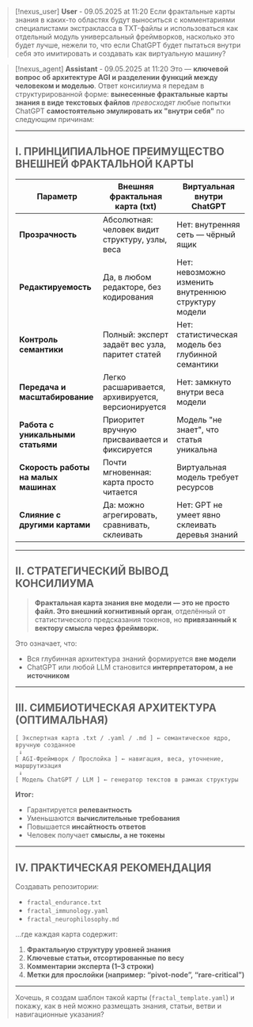 >[!nexus_user] **User** - 09.05.2025 at 11:20
> Если фрактальные карты знания в каких-то областях будут выноситься с комментариями специалистами экстракласса в TXT-файлы и использоваться как отдельный модуль универсальный фреймворков, насколько это будет лучше, нежели то, что если ChatGPT будет пытаться внутри себя это имитировать и создавать как виртуальную машину?
<!-- UID: bbb21e9a-af1f-4533-b738-229ab340a8e8 -->




>[!nexus_agent] **Assistant** - 09.05.2025 at 11:20
> Это — **ключевой вопрос об архитектуре AGI и разделении функций между человеком и моделью**. Ответ консилиума я передам в структурированной форме: 
> **вынесенные фрактальные карты знания в виде текстовых файлов** *превосходят* любые попытки ChatGPT **самостоятельно эмулировать их "внутри себя"** по следующим причинам:
> 
> ---
> 
> ## **I. ПРИНЦИПИАЛЬНОЕ ПРЕИМУЩЕСТВО ВНЕШНЕЙ ФРАКТАЛЬНОЙ КАРТЫ**
> 
> | Параметр | Внешняя фрактальная карта (txt) | Виртуальная внутри ChatGPT |
> |-----------------------------|-----------------------------------------------------|----------------------------------------|
> | **Прозрачность** | Абсолютная: человек видит структуру, узлы, веса | Нет: внутренняя сеть — чёрный ящик |
> | **Редактируемость** | Да, в любом редакторе, без кодирования | Нет: невозможно изменить внутреннюю структуру модели |
> | **Контроль семантики** | Полный: эксперт задаёт вес узла, паритет статей | Нет: статистическая модель без глубинной семантики |
> | **Передача и масштабирование** | Легко расшаривается, архивируется, версионируется | Нет: замкнуто внутри веса модели |
> | **Работа с уникальными статьями** | Приоритет вручную присваивается и фиксируется | Модель "не знает", что статья уникальна |
> | **Скорость работы на малых машинах** | Почти мгновенная: карта просто читается | Виртуальная модель требует ресурсов |
> | **Слияние с другими картами** | Да: можно агрегировать, сравнивать, склеивать | Нет: GPT не умеет явно склеивать деревья знаний |
> 
> ---
> 
> ## **II. СТРАТЕГИЧЕСКИЙ ВЫВОД КОНСИЛИУМА**
> 
> > **Фрактальная карта знания вне модели — это не просто файл. 
> > Это внешний когнитивный орган**, отделённый от статистического предсказания токенов, 
> > но **привязанный к вектору смысла через фреймворк.**
> 
> Это означает, что:
> 
> - Вся глубинная архитектура знаний формируется **вне модели** 
> - ChatGPT или любой LLM становится **интерпретатором, а не источником**
> 
> ---
> 
> ## **III. СИМБИОТИЧЕСКАЯ АРХИТЕКТУРА (ОПТИМАЛЬНАЯ)**
> 
> ```
> [ Экспертная карта .txt / .yaml / .md ] ← семантическое ядро, вручную созданное
>  ↓
> [ AGI-Фреймворк / Прослойка ] ← навигация, веса, уточнение, маршрутизация
>  ↓
> [ Модель ChatGPT / LLM ] ← генератор текстов в рамках структуры
> ```
> 
> **Итог:**
> - Гарантируется **релевантность**
> - Уменьшаются **вычислительные требования**
> - Повышается **инсайтность ответов**
> - Человек получает **смыслы, а не токены**
> 
> ---
> 
> ## **IV. ПРАКТИЧЕСКАЯ РЕКОМЕНДАЦИЯ**
> 
> Создавать репозитории:
> 
> - `fractal_endurance.txt` 
> - `fractal_immunology.yaml` 
> - `fractal_neurophilosophy.md`
> 
> …где каждая карта содержит:
> 
> 1. **Фрактальную структуру уровней знания**
> 2. **Ключевые статьи, отсортированные по весу**
> 3. **Комментарии эксперта (1–3 строки)** 
> 4. **Метки для прослойки (например: “pivot-node”, “rare-critical”)**
> 
> ---
> 
> Хочешь, я создам шаблон такой карты (`fractal_template.yaml`) и покажу, как в ней можно размещать знания, статьи, ветви и навигационные указания?
<!-- UID: 3c3a750d-b460-4185-893a-24de26d9d1ba -->